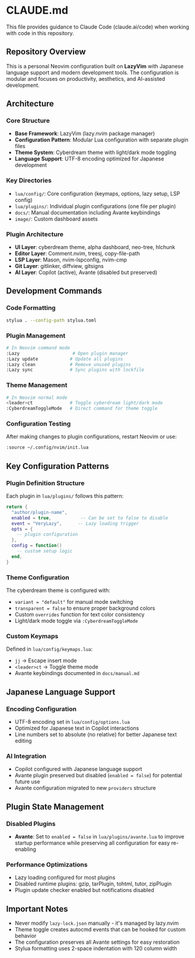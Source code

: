 # CLAUDE.md

This file provides guidance to Claude Code (claude.ai/code) when working with code in this repository.

## Repository Overview

This is a personal Neovim configuration built on **LazyVim** with Japanese language support and modern development tools. The configuration is modular and focuses on productivity, aesthetics, and AI-assisted development.

## Architecture

### Core Structure
- **Base Framework**: LazyVim (lazy.nvim package manager)
- **Configuration Pattern**: Modular Lua configuration with separate plugin files
- **Theme System**: Cyberdream theme with light/dark mode toggling
- **Language Support**: UTF-8 encoding optimized for Japanese development

### Key Directories
- `lua/config/`: Core configuration (keymaps, options, lazy setup, LSP config)
- `lua/plugins/`: Individual plugin configurations (one file per plugin)
- `docs/`: Manual documentation including Avante keybindings
- `image/`: Custom dashboard assets

### Plugin Architecture
- **UI Layer**: cyberdream theme, alpha dashboard, neo-tree, hlchunk
- **Editor Layer**: Comment.nvim, treesj, copy-file-path
- **LSP Layer**: Mason, nvim-lspconfig, nvim-cmp
- **Git Layer**: gitlinker, diffview, gitsigns
- **AI Layer**: Copilot (active), Avante (disabled but preserved)

## Development Commands

### Code Formatting
```bash
stylua . --config-path stylua.toml
```

### Plugin Management
```bash
# In Neovim command mode
:Lazy                    # Open plugin manager
:Lazy update            # Update all plugins
:Lazy clean             # Remove unused plugins
:Lazy sync              # Sync plugins with lockfile
```

### Theme Management
```bash
# In Neovim normal mode
<leader>ct              # Toggle cyberdream light/dark mode
:CyberdreamToggleMode   # Direct command for theme toggle
```

### Configuration Testing
After making changes to plugin configurations, restart Neovim or use:
```bash
:source ~/.config/nvim/init.lua
```

## Key Configuration Patterns

### Plugin Definition Structure
Each plugin in `lua/plugins/` follows this pattern:
```lua
return {
  "author/plugin-name",
  enabled = true,           -- Can be set to false to disable
  event = "VeryLazy",      -- Lazy loading trigger
  opts = {
    -- plugin configuration
  },
  config = function()
    -- custom setup logic
  end,
}
```

### Theme Configuration
The cyberdream theme is configured with:
- `variant = "default"` for manual mode switching
- `transparent = false` to ensure proper background colors
- Custom `overrides` function for text color consistency
- Light/dark mode toggle via `:CyberdreamToggleMode`

### Custom Keymaps
Defined in `lua/config/keymaps.lua`:
- `jj` → Escape insert mode
- `<leader>ct` → Toggle theme mode
- Avante keybindings documented in `docs/manual.md`

## Japanese Language Support

### Encoding Configuration
- UTF-8 encoding set in `lua/config/options.lua`
- Optimized for Japanese text in Copilot interactions
- Line numbers set to absolute (no relative) for better Japanese text editing

### AI Integration
- Copilot configured with Japanese language support
- Avante plugin preserved but disabled (`enabled = false`) for potential future use
- Avante configuration migrated to new `providers` structure

## Plugin State Management

### Disabled Plugins
- **Avante**: Set to `enabled = false` in `lua/plugins/avante.lua` to improve startup performance while preserving all configuration for easy re-enabling

### Performance Optimizations
- Lazy loading configured for most plugins
- Disabled runtime plugins: gzip, tarPlugin, tohtml, tutor, zipPlugin
- Plugin update checker enabled but notifications disabled

## Important Notes

- Never modify `lazy-lock.json` manually - it's managed by lazy.nvim
- Theme toggle creates autocmd events that can be hooked for custom behavior
- The configuration preserves all Avante settings for easy restoration
- Stylua formatting uses 2-space indentation with 120 column width